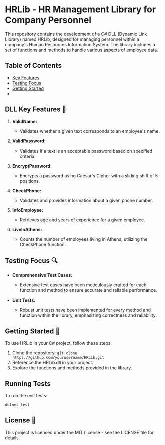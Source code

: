 # HRLib - HR Management Library for Company Personnel
This repository contains the development of a C# DLL (Dynamic Link Library) named HRLib, designed for managing personnel within a company's Human Resources Information System. The library includes a set of functions and methods to handle various aspects of employee data.

## Table of Contents
- [Key Features](#key-features)
- [Testing Focus](#testing-focus)
- [Getting Started](#getting-started)
- 
## DLL Key Features 🚀
1. **ValidName:**
   - Validates whether a given text corresponds to an employee's name.

2. **ValidPassword:**
   - Validates if a text is an acceptable password based on specified criteria.

3. **EncryptPassword:**
   - Encrypts a password using Caesar's Cipher with a sliding shift of 5 positions.

4. **CheckPhone:**
   - Validates and provides information about a given phone number.

5. **InfoEmployee:**
   - Retrieves age and years of experience for a given employee.

6. **LiveInAthens:**
   - Counts the number of employees living in Athens, utilizing the CheckPhone function.

## Testing Focus 🔍

- **Comprehensive Test Cases:**
  - Extensive test cases have been meticulously crafted for each function and method to ensure accurate and reliable performance.

- **Unit Tests:**
  - Robust unit tests have been implemented for every method and function within the library, emphasizing correctness and reliability.
  
## Getting Started 🚀
To use HRLib in your C# project, follow these steps:

1. Clone the repository: `git clone https://github.com/yourusername/HRLib.git`
2. Reference the HRLib.dll in your project.
3. Explore the functions and methods provided in the library.

## Running Tests
To run the unit tests:
```bash
dotnet test
```
## License 📄
This project is licensed under the MIT License - see the LICENSE file for details.
